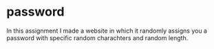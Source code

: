 # password
In this assignment I made a website in which it randomly assigns you a password with specific random charachters and random length.
